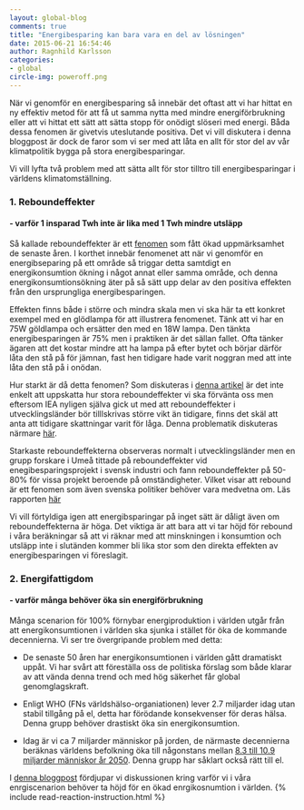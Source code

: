 ```yaml
---
layout: global-blog
comments: true
title: "Energibesparing kan bara vara en del av lösningen"
date: 2015-06-21 16:54:46
author: Ragnhild Karlsson
categories:
- global
circle-img: poweroff.png
---
```

När vi genomför en energibesparing så innebär det oftast att vi har hittat en ny effektiv metod för att få ut samma nytta med mindre energiförbrukning eller att vi hittat ett sätt att sätta stopp för onödigt slöseri med energi. Båda dessa fenomen är givetvis uteslutande positiva.
Det vi vill diskutera i denna bloggpost är dock de faror som vi ser med att låta en allt för stor del av vår klimatpolitik bygga på stora energibesparingar. 

Vi vill lyfta två problem med att sätta allt för stor tilltro till energibesparingar i världens klimatomställning. 
<h3>1. Reboundeffekter</h3>
<h4> - varför 1 insparad Twh inte är lika med 1 Twh mindre utsläpp</h4>
Så kallade reboundeffekter är ett <a href="http://www.eoearth.org/view/article/155666/">fenomen</a> som fått ökad uppmärksamhet de senaste åren. I korthet innebär fenomenet att när vi genomför en energibseparing på ett område så triggar detta samtdigt en energikonsumtion ökning i något annat eller samma område, och denna energikonsumtionsökning äter på så sätt upp delar av den positiva effekten från den ursprungliga energibesparingen. 

Effekten finns både i större och mindra skala men vi ska här ta ett konkret exempel med en glödlampa för att illustrera fenomenet. Tänk att vi har en 75W göldlampa och ersätter den med en 18W lampa. Den tänkta energibesparingen är 75% men i praktiken är det sällan fallet. Ofta tänker ägaren att det kostar mindre att ha lampa på efter bytet och börjar därför låta den stå på för jämnan, fast hen tidigare hade varit noggran med att inte låta den stå på i onödan.

Hur starkt är då detta fenomen?
Som diskuteras i <a href="http://www.eoearth.org/view/article/155666/">denna artikel</a> är det inte enkelt att uppskatta hur stora reboundeffekter vi ska förvänta oss men eftersom IEA nyligen själva gick ut med att reboundeffekter i utvecklingsländer bör tilllskrivas större vikt än tidigare, finns det skäl att anta att tidigare skattningar varit för låga. Denna problematik diskuteras närmare <a href="http://thebreakthrough.org/index.php/voices/energetics/iea-acknowledges-rebound-effects">här</a>.

Starkaste reboundeffekterna observeras normalt i utvecklingsländer men en grupp forskare i Umeå tittade på reboundeffekter vid enegibesparingsprojekt i svensk industri och fann reboundeffekter på 50-80% för vissa projekt beroende på omständigheter. Vilket visar att rebound är ett fenomen som även svenska politiker behöver vara medvetna om. Läs rapporten <a href="http://www.cere.se/documents/wp/2014/CERE_WP2014-8.pdf">här</a>

Vi vill förtyldiga igen att energibsparingar på inget sätt är dåligt även om reboundeffekterna är höga. Det viktiga är att bara att vi tar höjd för rebound i våra beräkningar så att vi räknar med att minskningen i konsumtion och utsläpp inte i slutänden kommer bli lika stor som den direkta effekten av energibesparingen vi föreslagit.
 
<h3>2. Energifattigdom</h3>
<h4> - varför många behöver öka sin energiförbrukning </h4>

Många scenarion för 100% förnybar energiproduktion i världen utgår från att energikonsumtionen i världen ska sjunka i stället för öka de kommande decennierna. Vi ser tre övergripande problem med detta:

<ul>
<li><p>De senaste 50 åren har energikonsumtionen i världen gått dramatiskt uppåt. Vi har svårt att föreställa oss de politiska förslag som både klarar av att vända denna trend och med hög säkerhet får global genomglagskraft.</p></li>
<li><p>Enligt WHO (FNs världshälso-organiationen) lever 2.7 miljarder idag utan stabil tillgång på el, detta har förödande konsekvenser för deras hälsa. Denna grupp behöver drastiskt öka sin energikonsumtion.</p></li>
<li><p>Idag är vi ca 7 miljarder människor på jorden, de närmaste decennierna beräknas världens befolkning öka till någonstans mellan <a href="https://en.wikipedia.org/wiki/World_population">8.3 till 10.9 miljarder människor år 2050</a>. Denna grupp har såklart också rätt till el.</p></li>
</ul>

I <a href="/global/vaxande-energibehov">denna bloggpost</a> fördjupar vi diskussionen kring varför vi i våra enrgiscenarion behöver ta höjd för en ökad enrgikosnumtion i världen.
{% include read-reaction-instruction.html %}